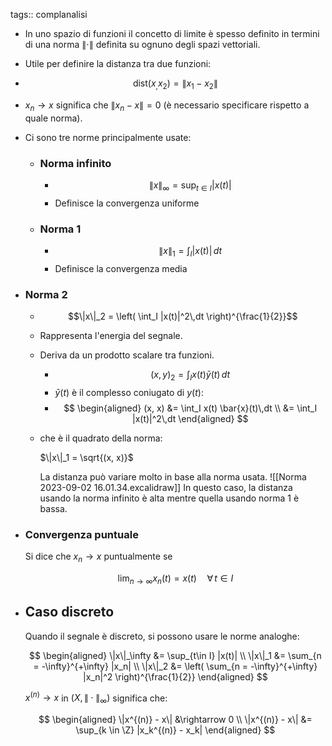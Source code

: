 tags:: complanalisi

- In uno spazio di funzioni il concetto di limite è spesso definito in termini di una norma $\|\cdot\|$ definita su ognuno degli spazi vettoriali.
- Utile per definire la distanza tra due funzioni:
- $$\text{dist}(x_, x_2) = \|x_1 - x_2 \|$$
- $x_n \rightarrow x$ significa che $\lVert x_n - x \rVert = 0$
  (è necessario specificare rispetto a quale norma).
- Ci sono tre norme principalmente usate:
	- ### Norma infinito
		- $$\|x\|_\infty = \sup_{t\in I} |x(t)|$$
		- Definisce la convergenza uniforme
	- ### Norma 1
		- $$\|x\|_1 = \int_I |x(t)|\,dt$$
		- Definisce la convergenza media
- ### Norma 2
	- $$\|x\|_2 = \left( \int_I |x(t)|^2\,dt \right)^{\frac{1}{2}}$$
	- Rappresenta l'energia del segnale.
	- Deriva da un prodotto scalare tra funzioni.
		- $$(x, y)_2 = \int_I x(t)\bar{y}(t)\,dt$$
		- $\bar{y}(t)$ è il complesso coniugato di $y(t)$:
		- $$
		  \begin{aligned}
		  (x, x) &= \int_I x(t) \bar{x}(t)\,dt \\
		  &= \int_I |x(t)|^2\,dt
		  \end{aligned}
		  $$
	- che è il quadrato della norma:
	  
	  $\|x\|_1 = \sqrt{(x, x)}$
	  
	  La distanza può variare molto in base alla norma usata.
	  ![[Norma 2023-09-02 16.01.34.excalidraw]]
	  In questo caso, la distanza usando la norma infinito è alta mentre quella usando norma 1 è bassa.
- ### Convergenza puntuale
  
  Si dice che $x_n \rightarrow x$ puntualmente se
  
  $$\lim_{n \rightarrow \infty} x_n(t) = x(t)\quad\forall\, t \in I$$
- ## Caso discreto
  
  Quando il segnale è discreto, si possono usare le norme analoghe:
  
  $$
  \begin{aligned}
  \|x\|_\infty &= \sup_{t\in I} |x(t)| \\
  \|x\|_1 &= \sum_{n = -\infty}^{+\infty} |x_n| \\
  \|x\|_2 &= \left( \sum_{n = -\infty}^{+\infty} |x_n|^2 \right)^{\frac{1}{2}}
  \end{aligned}
  $$
  
  
  $x^{(n)} \rightarrow x$ in $(X, \|\cdot\|_\infty)$ significa che:
  
  $$
  \begin{aligned}
  \|x^{(n)} - x\| &\rightarrow 0 \\
  \|x^{(n)} - x\| &= \sup_{k \in \Z} |x_k^{(n)} - x_k|
  \end{aligned}
  $$